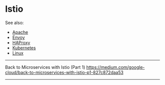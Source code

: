 # Istio

See also:
 - [Apache](Apache.md)
 - [Envoy](Envoy.md)
 - [HAProxy](HAProxy.md)
 - [Kubernetes](Kubernetes.md)
 - [Linux](Linux.md)

---

Back to Microservices with Istio (Part 1)
https://medium.com/google-cloud/back-to-microservices-with-istio-p1-827c872daa53

---